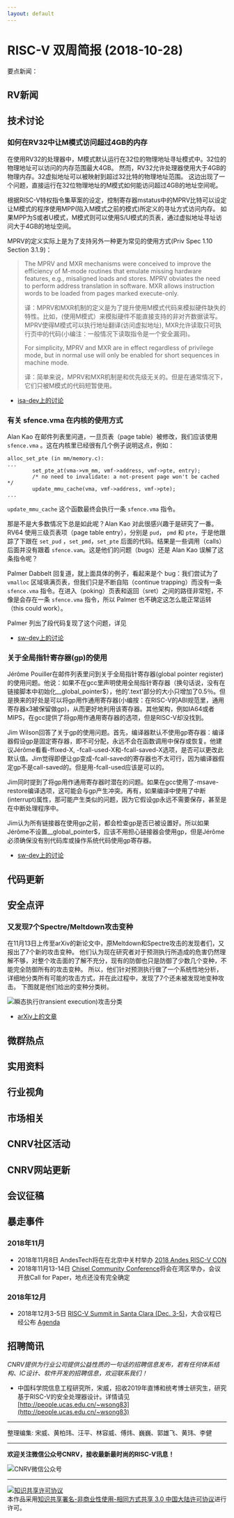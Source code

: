 ```yaml
---
layout: default
---
```


# RISC-V 双周简报 (2018-10-28)

要点新闻：

## RV新闻

## 技术讨论

### 如何在RV32中让M模式访问超过4GB的内存

在使用RV32的处理器中，M模式默认运行在32位的物理地址寻址模式中。32位的物理地址可以访问的内存范围最大4GB。
然而，RV32允许处理器使用大于4GB的物理内存。32虚拟地址可以被映射到超过32比特的物理地址范围。
这边出现了一个问题，直接运行在32位物理地址的M模式如何能访问超过4GB的地址空间呢。

根据RISC-V特权指令集草案的设定，控制寄存器mstatus中的MPRV比特可以设定让M模式的程序使用MPP(陷入M模式之前的模式)所定义的寻址方式访问内存。
如果MPP为S或者U模式，M模式则可以使用S/U模式的页表，通过虚拟地址寻址访问大于4GB的地址空间。

MPRV的定义实际上是为了支持另外一种更为常见的使用方式(Priv Spec 1.10 Section 3.1.9)：

> The MPRV and MXR mechanisms were conceived to improve the efficiency of M-mode routines
> that emulate missing hardware features, e.g., misaligned loads and stores. MPRV obviates the
> need to perform address translation in software. MXR allows instruction words to be loaded
> from pages marked execute-only.
>
> 译：MPRV和MXR机制的定义是为了提升使用M模式代码来模拟硬件缺失的特性。比如，(使用M模式）来模拟硬件不能直接支持的非对齐数据读写。
> MPRV使得M模式可以执行地址翻译(访问虚拟地址), MXR允许读取只可执行页中的代码(小编注：一般情况下读取指令是一个安全漏洞)。
>
> For simplicity, MPRV and MXR are in effect regardless of privilege mode, but in normal
> use will only be enabled for short sequences in machine mode.
>
> 译：简单来说，MPRV和MXR机制是和优先级无关的。但是在通常情况下，它们只被M模式的代码短暂使用。

- [isa-dev上的讨论](https://groups.google.com/a/groups.riscv.org/d/msg/isa-dev/cnnYKVADKSE/38AqBcLxAQAJ)

### 有关 sfence.vma 在内核的使用方式

Alan Kao 在邮件列表里问道，一旦页表（page table）被修改，我们应该使用 `sfence.vma` 。这在内核里已经很有几个例子说明这点，例如：

```
alloc_set_pte (in mm/memory.c):
...
        set_pte_at(vma->vm_mm, vmf->address, vmf->pte, entry);
        /* no need to invalidate: a not-present page won't be cached */
        update_mmu_cache(vma, vmf->address, vmf->pte);
... 
```

`update_mmu_cache` 这个函数最终会执行一条 `sfence.vma` 指令。

那是不是大多数情况下总是如此呢？Alan Kao 对此很感兴趣于是研究了一番。RV64 使用三级页表项（page table entry），分别是 `pud`， `pmd` 和 `pte`，于是他跟踪了下跟在 `set_pud` ，`set_pmd`，`set_pte` 后面的代码。结果是一些调用（calls）后面并没有跟着 `sfence.vam`。这是他们的问题（bugs）还是 Alan Kao 误解了这条指令呢？

Palmer Dabbelt 回复道，就上面具体的例子，看起来是个 bug：我们尝试为了 `vmalloc` 区域填满页表，但我们只是不断自陷（continue trapping）而没有一条 `sfence.vma` 指令。在进入（poking）页表和返回（sret）之间的路径非常短，不像是会存在一条 `sfence.vma` 指令，所以 Palmer 也不确定这怎么能正常运转（this could work）。

Palmer 列出了段代码复现了这个问题，详见

- [sw-dev上的讨论](https://groups.google.com/a/groups.riscv.org/forum/#!msg/sw-dev/-M-eRDmGuEc/tdaiGpFeAgAJ)

### 关于全局指针寄存器(gp)的使用

Jérôme Pouiller在邮件列表里问到关于全局指针寄存器(global pointer register)的使用问题。他说：如果不在gcc里声明使用全局指针寄存器（换句话说，没有在链接脚本中初始化__global_pointer$），他的'.text'部分的大小只增加了0.5％。但是换来的好处是可以将gp用作通用寄存器(小编按：在RISC-V的ABI规范里，通用寄存器x3被保留做gp)，从而更好地利用该寄存器。其他架构，例如IA64或者MIPS，在gcc提供了将gp用作通用寄存器的选项，但是RISC-V却没找到。

Jim Wilson回答了关于gp的使用问题。首先，编译器默认不使用gp寄存器：编译器假设gp是固定寄存器，即不可分配，永远不会在函数调用中保存或恢复。他建议Jérôme看看-ffixed-X, -fcall-used-X和-fcall-saved-X选项，是否可以更改此默认值。Jim觉得即便让gp变成-fcall-saved的寄存器也不太可行，因为编译器假定gp不是call-saved的。但是用-fcall-used应该是可以的。

Jim同时提到了将gp用作通用寄存器时潜在的问题。如果在gcc使用了-msave-restore编译选项，这可能会与gp产生冲突。再有，如果编译中使用了中断(interrupt)属性，那可能产生类似的问题，因为它假设gp永远不需要保存，甚至是在中断处理程序中。

Jim认为所有链接器在使用gp之前，都会检查gp是否已被设置好。所以如果Jérôme不设置__global_pointer$，应该不用担心链接器会使用gp，但是Jérôme必须确保没有别代码库或操作系统代码使用gp寄存器。

- [sw-dev上的讨论](https://groups.google.com/a/groups.riscv.org/forum/#!msg/sw-dev/SkTelK-juC4/wKkcAy-OBAAJ)

## 代码更新

## 安全点评

### 又发现7个Spectre/Meltdown攻击变种

在11月13日上传至arXiv的新论文中，原Meltdown和Spectre攻击的发现者们，又报出了7个新的攻击变种。
他们认为现在研究者对于预测执行所造成的危害仍然理解不够，对整个攻击面的了解不充分，现有的防御也只是防御了少数几个变种，不能完全防御所有的攻击变种。
所以，他们针对预测执行做了一个系统性地分析，详细地分类所有可能的攻击方式，并在此过程中，发现了7个还未被发现地变种攻击。
下图就是他们给出的变种分类树。

![瞬态执行(transient execution)攻击分类](/assets/images/bi-weekly-rpts/2018-10-28/attack_classification.png)

- [arXiv上的文章](https://arxiv.org/pdf/1811.05441.pdf)

## 微群热点

## 实用资料

## 行业视角

## 市场相关


## CNRV社区活动

## CNRV网站更新

## 会议征稿

## 暴走事件

### 2018年11月

- 2018年11月8日 AndesTech将在在北京中关村举办 [2018 Andes RISC-V CON](https://q.eqxiu.com/s/I1bzx0u0)
- 2018年11月13-14日 [Chisel Community Conference](https://chisel.eecs.berkeley.edu/blog/?p=200)将会在湾区举办，会议开放Call for Paper，地点还没有完全确定

### 2018年12月

- 2018年12月3-5日 [RISC-V Summit in Santa Clara (Dec. 3-5)](https://tmt.knect365.com/risc-v-summit/)，大会议程已经公布 [Agenda](https://tmt.knect365.com/risc-v-summit/agenda/2)

## 招聘简讯

_CNRV提供为行业公司提供公益性质的一句话的招聘信息发布，若有任何体系结构、IC设计、软件开发的招聘信息，欢迎联系我们！_

- 中国科学院信息工程研究所，宋威，招收2019年直博和统考博士研究生，研究基于RISC-V的安全处理器设计。详情请见[http://people.ucas.edu.cn/~wsong83](http://people.ucas.edu.cn/~wsong83)

----

整理编集: 宋威、黄柏玮、汪平、林容威、傅炜、巍巍、郭雄飞、黄玮、李健

----

**欢迎关注微信公众号CNRV，接收最新最时尚的RISC-V讯息！**

![CNRV微信公众号](/assets/images/cnrv_qr.png)

----

<a rel="license" href="http://creativecommons.org/licenses/by-nc-sa/3.0/cn/"><img alt="知识共享许可协议" style="border-width:0" src="https://i.creativecommons.org/l/by-nc-sa/3.0/cn/80x15.png" /></a><br />本作品采用<a rel="license" href="http://creativecommons.org/licenses/by-nc-sa/3.0/cn/">知识共享署名-非商业性使用-相同方式共享 3.0 中国大陆许可协议</a>进行许可。

